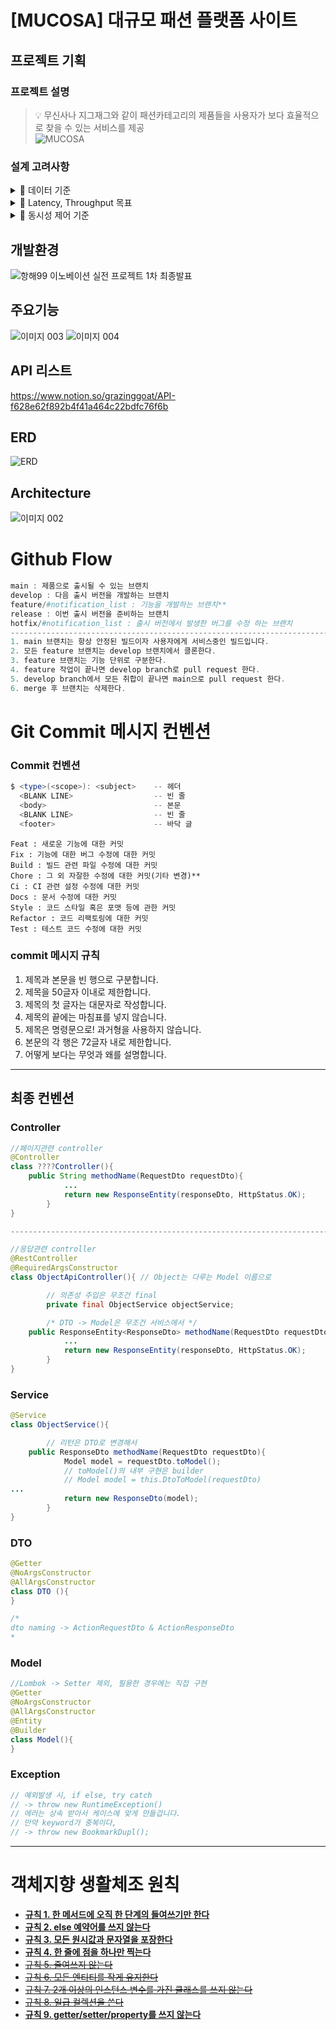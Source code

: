 # [MUCOSA] 대규모 패션 플랫폼 사이트
## 프로젝트 기획
### 프로젝트 설명
> 💡 무신사나 지그재그와 같이 패션카테고리의 제품들을 사용자가 보다 효율적으로 찾을 수 있는 서비스를 제공	
> ![MUCOSA](https://user-images.githubusercontent.com/59110017/190330199-c923fd20-9d89-45db-bae2-1d357373a8f8.png)

### 설계 고려사항
<details>
<summary>📌 데이터 기준</summary>
<div markdown="1">
 1. 상품 데이터 수 : 100만 개
 여러 패션 플랫폼(ex. 무신사, 브랜디 등)의 의류 상품 수를 확인 후 최대 값으로 결정<br/>
 
  &nbsp;
   * 서울스토어 : 약 17만개
   * 브랜디 : 약 100만개
   * 무신사 : 약 20만개
   
   ![Untitled](https://user-images.githubusercontent.com/59110017/190332582-1d3764a9-918f-4975-b226-39f81c07dd21.png)<br/>
 2. 주문 데이터 수 : 약 1670만 개
 ![MUCOSA (1)](https://user-images.githubusercontent.com/59110017/190332840-e827a733-034d-4c1d-917b-d3408549e94e.png)


 
 
</div>
</details>
<details>
<summary>📌 Latency, Throughput 목표</summary>
<div markdown="1">
</div>
</details>
<details>
<summary>📌 동시성 제어 기준</summary>
<div markdown="1">
</div>
</details> 


## 개발환경
![항해99 이노베이션 실전 프로젝트 1차 최종발표](https://user-images.githubusercontent.com/47559613/186055514-a4ec060e-1f00-4d25-bee2-5d3f04bc71a4.png)

## 주요기능
![이미지 003](https://user-images.githubusercontent.com/47559613/186055518-2e025cec-481f-419b-b875-d7d6bb4a4756.png)
![이미지 004](https://user-images.githubusercontent.com/47559613/186055509-ee7331cd-845b-4969-879c-c9ff07ef3cdd.png)

## API 리스트
https://www.notion.so/grazinggoat/API-f628e62f892b4f41a464c22bdfc76f6b

## ERD
![ERD](https://user-images.githubusercontent.com/47559613/186055988-7f0b4c7d-ea35-415e-a322-1dc2a8373c12.png)

## Architecture
![이미지 002](https://user-images.githubusercontent.com/47559613/186055515-853f0ec1-ad69-432d-8d33-d910451216d8.png)

# Github Flow

```powershell
main : 제품으로 출시될 수 있는 브랜치
develop : 다음 출시 버전을 개발하는 브랜치
feature/#notification_list : 기능을 개발하는 브랜치**
release : 이번 출시 버전을 준비하는 브랜치
hotfix/#notification_list : 출시 버전에서 발생한 버그를 수정 하는 브랜치
----------------------------------------------------------------------------------------
1. main 브랜치는 항상 안정된 빌드이자 사용자에게 서비스중인 빌드입니다.
2. 모든 feature 브랜치는 develop 브랜치에서 클론한다.
3. feature 브랜치는 기능 단위로 구분한다.
4. feature 작업이 끝나면 develop branch로 pull request 한다.
5. develop branch에서 모든 취합이 끝나면 main으로 pull request 한다.
6. merge 후 브랜치는 삭제한다.
```


# Git Commit 메시지 컨벤션

### **Commit 컨벤션**

```powershell
$ <type>(<scope>): <subject>    -- 헤더
  <BLANK LINE>                  -- 빈 줄
  <body>                        -- 본문
  <BLANK LINE>                  -- 빈 줄
  <footer>                      -- 바닥 글
```

```
Feat : 새로운 기능에 대한 커밋
Fix : 기능에 대한 버그 수정에 대한 커밋
Build : 빌드 관련 파일 수정에 대한 커밋
Chore : 그 외 자잘한 수정에 대한 커밋(기타 변경)**
Ci : CI 관련 설정 수정에 대한 커밋
Docs : 문서 수정에 대한 커밋
Style : 코드 스타일 혹은 포맷 등에 관한 커밋
Refactor : 코드 리팩토링에 대한 커밋
Test : 테스트 코드 수정에 대한 커밋
```

### commit 메시지 규칙

1. 제목과 본문을 빈 행으로 구분합니다.
2. 제목을 50글자 이내로 제한합니다.
3. 제목의 첫 글자는 대문자로 작성합니다.
4. 제목의 끝에는 마침표를 넣지 않습니다.
5. 제목은 명령문으로! 과거형을 사용하지 않습니다.
6. 본문의 각 행은 72글자 내로 제한합니다.
7. 어떻게 보다는 무엇과 왜를 설명합니다.


---

## 최종 컨벤션

### Controller

```java
//페이지관련 controller
@Controller 
class ????Controller(){
    public String methodName(RequestDto requestDto){
			...
			return new ResponseEntity(responseDto, HttpStatus.OK);
		}
}

---------------------------------------------------------------------------------------

//응답관련 controller
@RestController 
@RequiredArgsConstructor
class ObjectApiController(){ // Object는 다루는 Model 이름으로	

		// 의존성 주입은 무조건 final
		private final ObjectService objectService;

		/* DTO -> Model은 무조건 서비스에서 */
    public ResponseEntity<ResponseDto> methodName(RequestDto requestDto){
			...
			return new ResponseEntity(responseDto, HttpStatus.OK);
		}
}
```

### Service

```java
@Service
class ObjectService(){

		// 리턴은 DTO로 변경해서
    public ResponseDto methodName(RequestDto requestDto){
			Model model = requestDto.toModel();
			// toModel()의 내부 구현은 builder
			// Model model = this.DtoToModel(requestDto)
...
			return new ResponseDto(model);
		}
}
```

### DTO

```java
@Getter
@NoArgsConstructor
@AllArgsConstructor
class DTO (){
}

/*
dto naming -> ActionRequestDto & ActionResponseDto
*
```

### Model

```java
//Lombok -> Setter 제외, 필용한 경우에는 직접 구현
@Getter
@NoArgsConstructor
@AllArgsConstructor
@Entity
@Builder
class Model(){
}
```

### Exception

```java
// 예외발생 시, if else, try catch
// -> throw new RuntimeException()
// 에러는 상속 받아서 케이스에 맞게 만들겁니다.
// 만약 keyword가 중복이다,
// -> throw new BookmarkDupl();
```

---

# **객체지향 생활체조 원칙**

- [**규칙 1. 한 메서드에 오직 한 단계의 들여쓰기만 한다**](https://limdingdong.tistory.com/7)
- ****[규칙 2. else 예약어를 쓰지 않는다](https://limdingdong.tistory.com/8)****
- ****[규칙 3. 모든 원시값과 문자열을 포장한다](https://limdingdong.tistory.com/9)****
- ****[규칙 4. 한 줄에 점을 하나만 찍는다](https://limdingdong.tistory.com/10)****
- [~~규칙 5. 줄여쓰지 않는다~~](https://limdingdong.tistory.com/11)
- [~~규칙 6. 모든 엔티티를 작게 유지한다~~](https://limdingdong.tistory.com/12)
- [~~규칙 7. 2개 이상의 인스턴스 변수를 가진 클래스를 쓰지 않는다~~](https://limdingdong.tistory.com/13)
- [~~규칙 8. 일급 컬렉션을 쓴다~~](https://limdingdong.tistory.com/14)
- ****[규칙 9. getter/setter/property를 쓰지 않는다](https://limdingdong.tistory.com/15)****
